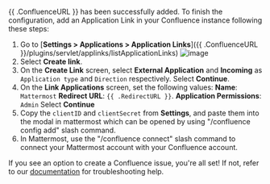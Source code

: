 {{ .ConfluenceURL }} has been successfully added. To finish the configuration, add an Application Link in your Confluence instance following these steps:

1. Go to [**Settings > Applications > Application Links**]({{ .ConfluenceURL }}/plugins/servlet/applinks/listApplicationLinks)
   ![image](https://user-images.githubusercontent.com/90389917/202149868-a3044351-37bc-43c0-9671-aba169706917.png)
2. Select **Create link**.
3. On the **Create Link** screen, select **External Application** and **Incoming** as
   `Application type` and `Direction` respectively. Select **Continue**.
4. On the **Link Applications** screen, set the following values:
**Name**: `Mattermost`
**Redirect URL**: ```{{ .RedirectURL }}```.
**Application Permissions**: `Admin`
Select **Continue**
5. Copy the `clientID` and `clientSecret` from **Settings**, and paste them into the modal in mattermost which can be opened by using "/confluence config add" slash command.
6. In Mattermost, use the "/confluence connect" slash command to connect your Mattermost account with your
   Confluence account.

If you see an option to create a Confluence issue, you're all set! If not, refer to our [documentation](https://mattermost.gitbook.io/plugin-confluence) for troubleshooting help.

